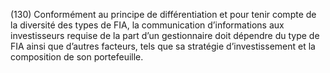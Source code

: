 (130) Conformément au principe de différentiation et pour tenir compte de la diversité des types de FIA, la communication d’informations aux investisseurs requise de la part d’un gestionnaire doit dépendre du type de FIA ainsi que d’autres facteurs, tels que sa stratégie d’investissement et la composition de son portefeuille.